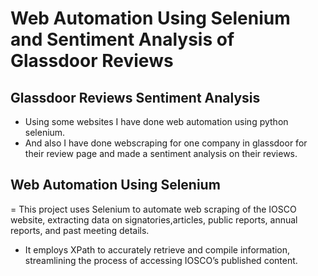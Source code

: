 # Web Automation Using Selenium and Sentiment Analysis of Glassdoor Reviews
## Glassdoor Reviews Sentiment Analysis
- Using some websites I have done web automation using python selenium.
- And also I have done webscraping for one company in glassdoor for their review page and made a sentiment analysis on their reviews.

## Web Automation Using Selenium
= This project uses Selenium to automate web scraping of the IOSCO website, extracting data on signatories,articles, public reports, annual reports, and past meeting details. 
- It employs XPath to accurately retrieve and compile information, streamlining the process of accessing IOSCO’s published content.

